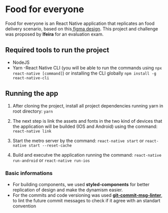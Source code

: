 # Food for everyone
Food for everyone is an React Native application that replicates an food delivery scenario, based on this[ figma design](https://www.figma.com/file/gwXkrYSIAkK5iOl8z6HAJR/Food-delivery-app-Ui-kit-(Community)?node-id=0%3A1 " figma design"). This project and challenge was proposed by **Ifeira** for an evaluation exam.

## Required tools to run the project
- NodeJS
- Yarn
-React Native CLI (you will be able to run the commands using `npx react-native [command]`) or installing the CLI globally `npm install -g react-native-cli`

## Running the app
1. After cloning the project, install all project dependencies running yarn in root directory:
`yarn`

2. The next step is link the assets and fonts in the two kind of devices that the application will be builded (IOS and Android) using the command:
`react-native link`

3. Start the metro server by the command:
`react-native start` or `react-native start --reset-cache`

4. Build and executve the application running the command:
`react-native run-android` or `react-native run-ios`

### Basic informations

- For building components, we used **styled-components**  for better replication of design and make the dynamism easier.
- For the commits and code versioning was used [**git-commit-msg-linter**](https://github.com/legend80s/commit-msg-linter "**git-commit-msg-linter**"), to lint the future commit messages to check if it agree with an standart convention